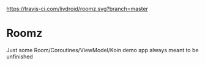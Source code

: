https://travis-ci.com/livdroid/roomz.svg?branch=master

# Roomz
Just some Room/Coroutines/ViewModel/Koin demo app always meant to be unfinished
